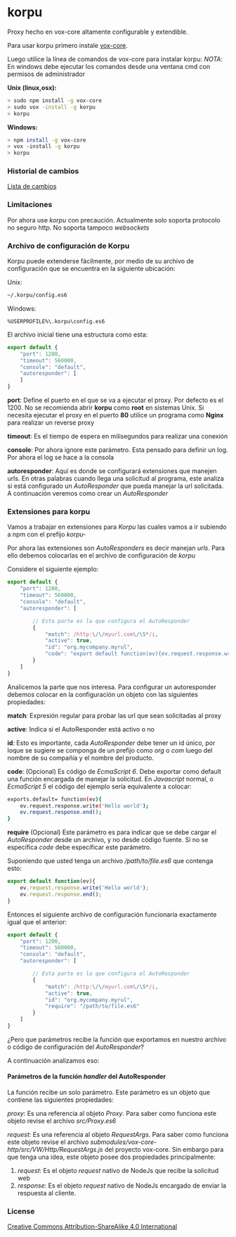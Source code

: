 # korpu
Proxy hecho en vox-core altamente configurable y extendible.

Para usar korpu primero instale [vox-core](https://www.npmjs.com/package/vox-core).

Luego utilice la línea de comandos de vox-core para instalar korpu: 
*NOTA*: En windows debe ejecutar los comandos desde una ventana cmd con permisos de administrador


**Unix (linux,osx):**

```bash
> sudo npm install -g vox-core
> sudo vox -install -g korpu
> korpu 
```


**Windows:**

```bash
> npm install -g vox-core
> vox -install -g korpu
> korpu 
```


### Historial de cambios

[Lista de cambios](/CHANGES.md)


### Limitaciones

Por ahora use *korpu* con precaución. Actualmente solo soporta protocolo no seguro http. No soporta tampoco *websockets*


### Archivo de configuración de Korpu

Korpu puede extenderse fácilmente, por medio de su archivo de configuración que se encuentra en la siguiente ubicación:

Unix:
```bash
~/.korpu/config.es6
```

Windows:
```batch
%USERPROFILE%\.korpu\config.es6
```

El archivo inicial tiene una estructura como esta: 

```javascript
export default {
    "port": 1200,
    "timeout": 560000,
    "console": "default",
    "autoresponder": [
    ]
}
```

**port**: Define el puerto en el que se va a ejecutar el proxy. Por defecto es el 1200. No se recomienda abrir **korpu** como **root** en sistemas Unix. Si necesita ejecutar el proxy en el puerto **80** utilice un programa como **Nginx** para realizar un reverse proxy

**timeout**: Es el tiempo de espera en milisegundos para realizar una conexión

**console**: Por ahora ignore este parámetro. Esta pensado para definir un log. Por ahora el log se hace a la consola

**autoresponder**: Aquí es donde se configurará extensiones que manejen urls. En otras palabras cuando llega una solicitud al programa, este analiza si está configurado un *AutoResponder* que pueda manejar la url solicitada. A continuación veremos como crear un *AutoResponder*


### Extensiones para korpu

Vamos a trabajar en extensiones para *Korpu* las cuales vamos a ir subiendo a npm con el prefijo *korpu-* 

Por ahora las extensiones son *AutoResponders* es decir manejan *urls*. 
Para ello debemos colocarlas en el archivo de configuración de *korpu*

Considere el siguiente ejemplo: 

```javascript
export default {
    "port": 1200,
    "timeout": 560000,
    "console": "default",
    "autoresponder": [

        // Esta parte es la que configura el AutoResponder
        {
            "match": /http:\/\/myurl.com\/\S*/i,
            "active": true,
            "id": "org.mycompany.myrul",
            "code": "export default function(ev){ev.request.response.write('Hello world');ev.request.response.end();}"
        }
    ]
}
```

Analicemos la parte que nos interesa. Para configurar un autoresponder debemos colocar en la configuración un objeto con las siguientes propiedades:


**match**: Expresión regular para probar las url que sean solicitadas al proxy

**active**: Indica si el AutoResponder está activo o no

**id**: Esto es importante, cada *AutoResponder* debe tener un id único, por loque se sugiere se componga de un prefijo como *org* o *com* luego del nombre de su compañía y el nombre del producto. 

**code**: (Opcional) Es código de *EcmaScript 6*. Debe exportar como default una función encargada de manejar la solicitud. En *Javascript* normal, o *EcmaScript 5* el código del ejemplo sería equivalente a colocar:

```bash
exports.default= function(ev){
    ev.request.response.write('Hello world');
    ev.request.response.end();
}
```

**require** (Opcional) Este parámetro es para indicar que se debe cargar el *AutoResponder* desde un archivo, y no desde código fuente. Si no se especifica *code* debe especificar este parámetro. 

Suponiendo que usted tenga un archivo */path/to/file.es6* que contenga esto:

```javascript
export default function(ev){
    ev.request.response.write('Hello world');
    ev.request.response.end();
}
```

Entonces el siguiente archivo de configuración funcionaría exactamente igual que el anterior:

```javascript
export default {
    "port": 1200,
    "timeout": 560000,
    "console": "default",
    "autoresponder": [

        // Esta parte es la que configura el AutoResponder
        {
            "match": /http:\/\/myurl.com\/\S*/i,
            "active": true,
            "id": "org.mycompany.myrul",
            "require": "/path/to/file.es6"
        }
    ]
}
```

¿Pero que parámetros recibe la función que exportamos en nuestro archivo o código de configuración del *AutoResponder*?

A continuación analizamos eso: 

#### Parámetros de la función *handler* del AutoResponder

La función recibe un solo parámetro. Este parámetro es un objeto que contiene las siguientes propiedades:

*proxy*: Es una referencia al objeto *Proxy*. Para saber como funciona este objeto revise el archivo *src/Proxy.es6*

*request*: Es una referencia al objeto *RequestArgs*. Para saber como funciona este objeto revise el archivo *submodules/vox-core-http/src/VW/Http/RequestArgs.js* del proyecto vox-core. Sin embargo para que tenga una idea, este objeto posee dos propiedades principalmente:

1. *request*: Es el objeto *request* nativo de NodeJs que recibe la solicitud web
2. *response*: Es el objeto *request* nativo de NodeJs encargado de enviar la respuesta al cliente. 

### License

[Creative Commons Attribution-ShareAlike 4.0 International](/LICENSE)




